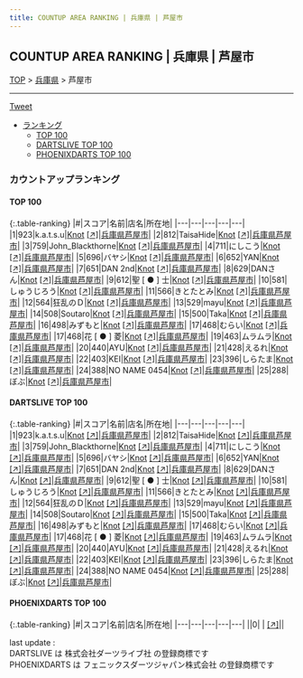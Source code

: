 ```yaml
---
title: COUNTUP AREA RANKING | 兵庫県 | 芦屋市
---
```

## COUNTUP AREA RANKING | 兵庫県 | 芦屋市

[TOP](/darts/rank/) > [兵庫県](/darts/rank/兵庫県/) > 芦屋市

___

<a href="https://twitter.com/share?ref_src=twsrc%5Etfw" data-text="COUNTUP AREA RANKING | 兵庫県芦屋市" class="twitter-share-button" data-hashtags="DARTSLIVE,PHOENIXDARTS,darts,ダーツ" data-show-count="false">Tweet</a>

* [ランキング](#カウントアップランキング)
    * [TOP 100](#top-100)
    * [DARTSLIVE TOP 100](#dartslive-top-100)
    * [PHOENIXDARTS TOP 100](#phoenixdarts-top-100)

### カウントアップランキング

#### TOP 100



{:.table-ranking}
|#|スコア|名前|店名|所在地|
|---|---|---|---|---|
|1|923|<span class="rank-name-dl">k.a.t.s.u</span>|<a href="/darts/rank/shops/152529aa9ce888430d9b047a20a7ba1e.html">Knot</a> <a href="https://search.dartslive.com/jp/shop/152529aa9ce888430d9b047a20a7ba1e">[↗]</a>|<a href="/darts/rank/兵庫県/芦屋市">兵庫県芦屋市</a>|
|2|812|<span class="rank-name-dl">TaisaHide</span>|<a href="/darts/rank/shops/152529aa9ce888430d9b047a20a7ba1e.html">Knot</a> <a href="https://search.dartslive.com/jp/shop/152529aa9ce888430d9b047a20a7ba1e">[↗]</a>|<a href="/darts/rank/兵庫県/芦屋市">兵庫県芦屋市</a>|
|3|759|<span class="rank-name-dl">John_Blackthorne</span>|<a href="/darts/rank/shops/152529aa9ce888430d9b047a20a7ba1e.html">Knot</a> <a href="https://search.dartslive.com/jp/shop/152529aa9ce888430d9b047a20a7ba1e">[↗]</a>|<a href="/darts/rank/兵庫県/芦屋市">兵庫県芦屋市</a>|
|4|711|<span class="rank-name-dl">にしこう</span>|<a href="/darts/rank/shops/152529aa9ce888430d9b047a20a7ba1e.html">Knot</a> <a href="https://search.dartslive.com/jp/shop/152529aa9ce888430d9b047a20a7ba1e">[↗]</a>|<a href="/darts/rank/兵庫県/芦屋市">兵庫県芦屋市</a>|
|5|696|<span class="rank-name-dl">バヤシ</span>|<a href="/darts/rank/shops/152529aa9ce888430d9b047a20a7ba1e.html">Knot</a> <a href="https://search.dartslive.com/jp/shop/152529aa9ce888430d9b047a20a7ba1e">[↗]</a>|<a href="/darts/rank/兵庫県/芦屋市">兵庫県芦屋市</a>|
|6|652|<span class="rank-name-dl">YAN</span>|<a href="/darts/rank/shops/152529aa9ce888430d9b047a20a7ba1e.html">Knot</a> <a href="https://search.dartslive.com/jp/shop/152529aa9ce888430d9b047a20a7ba1e">[↗]</a>|<a href="/darts/rank/兵庫県/芦屋市">兵庫県芦屋市</a>|
|7|651|<span class="rank-name-dl">DAN 2nd</span>|<a href="/darts/rank/shops/152529aa9ce888430d9b047a20a7ba1e.html">Knot</a> <a href="https://search.dartslive.com/jp/shop/152529aa9ce888430d9b047a20a7ba1e">[↗]</a>|<a href="/darts/rank/兵庫県/芦屋市">兵庫県芦屋市</a>|
|8|629|<span class="rank-name-dl">DANさん</span>|<a href="/darts/rank/shops/152529aa9ce888430d9b047a20a7ba1e.html">Knot</a> <a href="https://search.dartslive.com/jp/shop/152529aa9ce888430d9b047a20a7ba1e">[↗]</a>|<a href="/darts/rank/兵庫県/芦屋市">兵庫県芦屋市</a>|
|9|612|<span class="rank-name-dl">聖 [ ● ] 士</span>|<a href="/darts/rank/shops/152529aa9ce888430d9b047a20a7ba1e.html">Knot</a> <a href="https://search.dartslive.com/jp/shop/152529aa9ce888430d9b047a20a7ba1e">[↗]</a>|<a href="/darts/rank/兵庫県/芦屋市">兵庫県芦屋市</a>|
|10|581|<span class="rank-name-dl">しゅうじろう</span>|<a href="/darts/rank/shops/152529aa9ce888430d9b047a20a7ba1e.html">Knot</a> <a href="https://search.dartslive.com/jp/shop/152529aa9ce888430d9b047a20a7ba1e">[↗]</a>|<a href="/darts/rank/兵庫県/芦屋市">兵庫県芦屋市</a>|
|11|566|<span class="rank-name-dl">きとたとみ</span>|<a href="/darts/rank/shops/152529aa9ce888430d9b047a20a7ba1e.html">Knot</a> <a href="https://search.dartslive.com/jp/shop/152529aa9ce888430d9b047a20a7ba1e">[↗]</a>|<a href="/darts/rank/兵庫県/芦屋市">兵庫県芦屋市</a>|
|12|564|<span class="rank-name-dl">狂乱のＤ</span>|<a href="/darts/rank/shops/152529aa9ce888430d9b047a20a7ba1e.html">Knot</a> <a href="https://search.dartslive.com/jp/shop/152529aa9ce888430d9b047a20a7ba1e">[↗]</a>|<a href="/darts/rank/兵庫県/芦屋市">兵庫県芦屋市</a>|
|13|529|<span class="rank-name-dl">mayu</span>|<a href="/darts/rank/shops/152529aa9ce888430d9b047a20a7ba1e.html">Knot</a> <a href="https://search.dartslive.com/jp/shop/152529aa9ce888430d9b047a20a7ba1e">[↗]</a>|<a href="/darts/rank/兵庫県/芦屋市">兵庫県芦屋市</a>|
|14|508|<span class="rank-name-dl">Soutaro</span>|<a href="/darts/rank/shops/152529aa9ce888430d9b047a20a7ba1e.html">Knot</a> <a href="https://search.dartslive.com/jp/shop/152529aa9ce888430d9b047a20a7ba1e">[↗]</a>|<a href="/darts/rank/兵庫県/芦屋市">兵庫県芦屋市</a>|
|15|500|<span class="rank-name-dl">Taka</span>|<a href="/darts/rank/shops/152529aa9ce888430d9b047a20a7ba1e.html">Knot</a> <a href="https://search.dartslive.com/jp/shop/152529aa9ce888430d9b047a20a7ba1e">[↗]</a>|<a href="/darts/rank/兵庫県/芦屋市">兵庫県芦屋市</a>|
|16|498|<span class="rank-name-dl">みずもと</span>|<a href="/darts/rank/shops/152529aa9ce888430d9b047a20a7ba1e.html">Knot</a> <a href="https://search.dartslive.com/jp/shop/152529aa9ce888430d9b047a20a7ba1e">[↗]</a>|<a href="/darts/rank/兵庫県/芦屋市">兵庫県芦屋市</a>|
|17|468|<span class="rank-name-dl">むらい</span>|<a href="/darts/rank/shops/152529aa9ce888430d9b047a20a7ba1e.html">Knot</a> <a href="https://search.dartslive.com/jp/shop/152529aa9ce888430d9b047a20a7ba1e">[↗]</a>|<a href="/darts/rank/兵庫県/芦屋市">兵庫県芦屋市</a>|
|17|468|<span class="rank-name-dl">花 [ ● ] 菱</span>|<a href="/darts/rank/shops/152529aa9ce888430d9b047a20a7ba1e.html">Knot</a> <a href="https://search.dartslive.com/jp/shop/152529aa9ce888430d9b047a20a7ba1e">[↗]</a>|<a href="/darts/rank/兵庫県/芦屋市">兵庫県芦屋市</a>|
|19|463|<span class="rank-name-dl">ムラムラ</span>|<a href="/darts/rank/shops/152529aa9ce888430d9b047a20a7ba1e.html">Knot</a> <a href="https://search.dartslive.com/jp/shop/152529aa9ce888430d9b047a20a7ba1e">[↗]</a>|<a href="/darts/rank/兵庫県/芦屋市">兵庫県芦屋市</a>|
|20|440|<span class="rank-name-dl">AYU</span>|<a href="/darts/rank/shops/152529aa9ce888430d9b047a20a7ba1e.html">Knot</a> <a href="https://search.dartslive.com/jp/shop/152529aa9ce888430d9b047a20a7ba1e">[↗]</a>|<a href="/darts/rank/兵庫県/芦屋市">兵庫県芦屋市</a>|
|21|428|<span class="rank-name-dl">えるれ</span>|<a href="/darts/rank/shops/152529aa9ce888430d9b047a20a7ba1e.html">Knot</a> <a href="https://search.dartslive.com/jp/shop/152529aa9ce888430d9b047a20a7ba1e">[↗]</a>|<a href="/darts/rank/兵庫県/芦屋市">兵庫県芦屋市</a>|
|22|403|<span class="rank-name-dl">KEI</span>|<a href="/darts/rank/shops/152529aa9ce888430d9b047a20a7ba1e.html">Knot</a> <a href="https://search.dartslive.com/jp/shop/152529aa9ce888430d9b047a20a7ba1e">[↗]</a>|<a href="/darts/rank/兵庫県/芦屋市">兵庫県芦屋市</a>|
|23|396|<span class="rank-name-dl">しらたま</span>|<a href="/darts/rank/shops/152529aa9ce888430d9b047a20a7ba1e.html">Knot</a> <a href="https://search.dartslive.com/jp/shop/152529aa9ce888430d9b047a20a7ba1e">[↗]</a>|<a href="/darts/rank/兵庫県/芦屋市">兵庫県芦屋市</a>|
|24|388|<span class="rank-name-dl">NO NAME 0454</span>|<a href="/darts/rank/shops/152529aa9ce888430d9b047a20a7ba1e.html">Knot</a> <a href="https://search.dartslive.com/jp/shop/152529aa9ce888430d9b047a20a7ba1e">[↗]</a>|<a href="/darts/rank/兵庫県/芦屋市">兵庫県芦屋市</a>|
|25|288|<span class="rank-name-dl">ぼぶ</span>|<a href="/darts/rank/shops/152529aa9ce888430d9b047a20a7ba1e.html">Knot</a> <a href="https://search.dartslive.com/jp/shop/152529aa9ce888430d9b047a20a7ba1e">[↗]</a>|<a href="/darts/rank/兵庫県/芦屋市">兵庫県芦屋市</a>|


#### DARTSLIVE TOP 100



{:.table-ranking}
|#|スコア|名前|店名|所在地|
|---|---|---|---|---|
|1|923|<span class="rank-name-dl">k.a.t.s.u</span>|<a href="/darts/rank/shops/152529aa9ce888430d9b047a20a7ba1e.html">Knot</a> <a href="https://search.dartslive.com/jp/shop/152529aa9ce888430d9b047a20a7ba1e">[↗]</a>|<a href="/darts/rank/兵庫県/芦屋市">兵庫県芦屋市</a>|
|2|812|<span class="rank-name-dl">TaisaHide</span>|<a href="/darts/rank/shops/152529aa9ce888430d9b047a20a7ba1e.html">Knot</a> <a href="https://search.dartslive.com/jp/shop/152529aa9ce888430d9b047a20a7ba1e">[↗]</a>|<a href="/darts/rank/兵庫県/芦屋市">兵庫県芦屋市</a>|
|3|759|<span class="rank-name-dl">John_Blackthorne</span>|<a href="/darts/rank/shops/152529aa9ce888430d9b047a20a7ba1e.html">Knot</a> <a href="https://search.dartslive.com/jp/shop/152529aa9ce888430d9b047a20a7ba1e">[↗]</a>|<a href="/darts/rank/兵庫県/芦屋市">兵庫県芦屋市</a>|
|4|711|<span class="rank-name-dl">にしこう</span>|<a href="/darts/rank/shops/152529aa9ce888430d9b047a20a7ba1e.html">Knot</a> <a href="https://search.dartslive.com/jp/shop/152529aa9ce888430d9b047a20a7ba1e">[↗]</a>|<a href="/darts/rank/兵庫県/芦屋市">兵庫県芦屋市</a>|
|5|696|<span class="rank-name-dl">バヤシ</span>|<a href="/darts/rank/shops/152529aa9ce888430d9b047a20a7ba1e.html">Knot</a> <a href="https://search.dartslive.com/jp/shop/152529aa9ce888430d9b047a20a7ba1e">[↗]</a>|<a href="/darts/rank/兵庫県/芦屋市">兵庫県芦屋市</a>|
|6|652|<span class="rank-name-dl">YAN</span>|<a href="/darts/rank/shops/152529aa9ce888430d9b047a20a7ba1e.html">Knot</a> <a href="https://search.dartslive.com/jp/shop/152529aa9ce888430d9b047a20a7ba1e">[↗]</a>|<a href="/darts/rank/兵庫県/芦屋市">兵庫県芦屋市</a>|
|7|651|<span class="rank-name-dl">DAN 2nd</span>|<a href="/darts/rank/shops/152529aa9ce888430d9b047a20a7ba1e.html">Knot</a> <a href="https://search.dartslive.com/jp/shop/152529aa9ce888430d9b047a20a7ba1e">[↗]</a>|<a href="/darts/rank/兵庫県/芦屋市">兵庫県芦屋市</a>|
|8|629|<span class="rank-name-dl">DANさん</span>|<a href="/darts/rank/shops/152529aa9ce888430d9b047a20a7ba1e.html">Knot</a> <a href="https://search.dartslive.com/jp/shop/152529aa9ce888430d9b047a20a7ba1e">[↗]</a>|<a href="/darts/rank/兵庫県/芦屋市">兵庫県芦屋市</a>|
|9|612|<span class="rank-name-dl">聖 [ ● ] 士</span>|<a href="/darts/rank/shops/152529aa9ce888430d9b047a20a7ba1e.html">Knot</a> <a href="https://search.dartslive.com/jp/shop/152529aa9ce888430d9b047a20a7ba1e">[↗]</a>|<a href="/darts/rank/兵庫県/芦屋市">兵庫県芦屋市</a>|
|10|581|<span class="rank-name-dl">しゅうじろう</span>|<a href="/darts/rank/shops/152529aa9ce888430d9b047a20a7ba1e.html">Knot</a> <a href="https://search.dartslive.com/jp/shop/152529aa9ce888430d9b047a20a7ba1e">[↗]</a>|<a href="/darts/rank/兵庫県/芦屋市">兵庫県芦屋市</a>|
|11|566|<span class="rank-name-dl">きとたとみ</span>|<a href="/darts/rank/shops/152529aa9ce888430d9b047a20a7ba1e.html">Knot</a> <a href="https://search.dartslive.com/jp/shop/152529aa9ce888430d9b047a20a7ba1e">[↗]</a>|<a href="/darts/rank/兵庫県/芦屋市">兵庫県芦屋市</a>|
|12|564|<span class="rank-name-dl">狂乱のＤ</span>|<a href="/darts/rank/shops/152529aa9ce888430d9b047a20a7ba1e.html">Knot</a> <a href="https://search.dartslive.com/jp/shop/152529aa9ce888430d9b047a20a7ba1e">[↗]</a>|<a href="/darts/rank/兵庫県/芦屋市">兵庫県芦屋市</a>|
|13|529|<span class="rank-name-dl">mayu</span>|<a href="/darts/rank/shops/152529aa9ce888430d9b047a20a7ba1e.html">Knot</a> <a href="https://search.dartslive.com/jp/shop/152529aa9ce888430d9b047a20a7ba1e">[↗]</a>|<a href="/darts/rank/兵庫県/芦屋市">兵庫県芦屋市</a>|
|14|508|<span class="rank-name-dl">Soutaro</span>|<a href="/darts/rank/shops/152529aa9ce888430d9b047a20a7ba1e.html">Knot</a> <a href="https://search.dartslive.com/jp/shop/152529aa9ce888430d9b047a20a7ba1e">[↗]</a>|<a href="/darts/rank/兵庫県/芦屋市">兵庫県芦屋市</a>|
|15|500|<span class="rank-name-dl">Taka</span>|<a href="/darts/rank/shops/152529aa9ce888430d9b047a20a7ba1e.html">Knot</a> <a href="https://search.dartslive.com/jp/shop/152529aa9ce888430d9b047a20a7ba1e">[↗]</a>|<a href="/darts/rank/兵庫県/芦屋市">兵庫県芦屋市</a>|
|16|498|<span class="rank-name-dl">みずもと</span>|<a href="/darts/rank/shops/152529aa9ce888430d9b047a20a7ba1e.html">Knot</a> <a href="https://search.dartslive.com/jp/shop/152529aa9ce888430d9b047a20a7ba1e">[↗]</a>|<a href="/darts/rank/兵庫県/芦屋市">兵庫県芦屋市</a>|
|17|468|<span class="rank-name-dl">むらい</span>|<a href="/darts/rank/shops/152529aa9ce888430d9b047a20a7ba1e.html">Knot</a> <a href="https://search.dartslive.com/jp/shop/152529aa9ce888430d9b047a20a7ba1e">[↗]</a>|<a href="/darts/rank/兵庫県/芦屋市">兵庫県芦屋市</a>|
|17|468|<span class="rank-name-dl">花 [ ● ] 菱</span>|<a href="/darts/rank/shops/152529aa9ce888430d9b047a20a7ba1e.html">Knot</a> <a href="https://search.dartslive.com/jp/shop/152529aa9ce888430d9b047a20a7ba1e">[↗]</a>|<a href="/darts/rank/兵庫県/芦屋市">兵庫県芦屋市</a>|
|19|463|<span class="rank-name-dl">ムラムラ</span>|<a href="/darts/rank/shops/152529aa9ce888430d9b047a20a7ba1e.html">Knot</a> <a href="https://search.dartslive.com/jp/shop/152529aa9ce888430d9b047a20a7ba1e">[↗]</a>|<a href="/darts/rank/兵庫県/芦屋市">兵庫県芦屋市</a>|
|20|440|<span class="rank-name-dl">AYU</span>|<a href="/darts/rank/shops/152529aa9ce888430d9b047a20a7ba1e.html">Knot</a> <a href="https://search.dartslive.com/jp/shop/152529aa9ce888430d9b047a20a7ba1e">[↗]</a>|<a href="/darts/rank/兵庫県/芦屋市">兵庫県芦屋市</a>|
|21|428|<span class="rank-name-dl">えるれ</span>|<a href="/darts/rank/shops/152529aa9ce888430d9b047a20a7ba1e.html">Knot</a> <a href="https://search.dartslive.com/jp/shop/152529aa9ce888430d9b047a20a7ba1e">[↗]</a>|<a href="/darts/rank/兵庫県/芦屋市">兵庫県芦屋市</a>|
|22|403|<span class="rank-name-dl">KEI</span>|<a href="/darts/rank/shops/152529aa9ce888430d9b047a20a7ba1e.html">Knot</a> <a href="https://search.dartslive.com/jp/shop/152529aa9ce888430d9b047a20a7ba1e">[↗]</a>|<a href="/darts/rank/兵庫県/芦屋市">兵庫県芦屋市</a>|
|23|396|<span class="rank-name-dl">しらたま</span>|<a href="/darts/rank/shops/152529aa9ce888430d9b047a20a7ba1e.html">Knot</a> <a href="https://search.dartslive.com/jp/shop/152529aa9ce888430d9b047a20a7ba1e">[↗]</a>|<a href="/darts/rank/兵庫県/芦屋市">兵庫県芦屋市</a>|
|24|388|<span class="rank-name-dl">NO NAME 0454</span>|<a href="/darts/rank/shops/152529aa9ce888430d9b047a20a7ba1e.html">Knot</a> <a href="https://search.dartslive.com/jp/shop/152529aa9ce888430d9b047a20a7ba1e">[↗]</a>|<a href="/darts/rank/兵庫県/芦屋市">兵庫県芦屋市</a>|
|25|288|<span class="rank-name-dl">ぼぶ</span>|<a href="/darts/rank/shops/152529aa9ce888430d9b047a20a7ba1e.html">Knot</a> <a href="https://search.dartslive.com/jp/shop/152529aa9ce888430d9b047a20a7ba1e">[↗]</a>|<a href="/darts/rank/兵庫県/芦屋市">兵庫県芦屋市</a>|


#### PHOENIXDARTS TOP 100



{:.table-ranking}
|#|スコア|名前|店名|所在地|
|---|---|---|---|---|
||0|<span class="rank-name-dl"> </span>|<a href="/darts/rank/shops/.html"></a> <a href="">[↗]</a>|<a href="/darts/rank//"></a>|


<div class="footer border-top border-gray-light mt-5 pt-3 text-right text-gray">
    last update : <span style="font-weight: italic" id="foot_last_modified"></span><br />
    DARTSLIVE は 株式会社ダーツライブ社 の登録商標です<br />
    PHOENIXDARTS は フェニックスダーツジャパン株式会社 の登録商標です<br />
</div>

<script src="https://cdnjs.cloudflare.com/ajax/libs/jquery.tablesorter/2.31.3/js/jquery.tablesorter.min.js" integrity="sha512-qzgd5cYSZcosqpzpn7zF2ZId8f/8CHmFKZ8j7mU4OUXTNRd5g+ZHBPsgKEwoqxCtdQvExE5LprwwPAgoicguNg==" crossorigin="anonymous" referrerpolicy="no-referrer"></script>
<link rel="stylesheet" href="https://cdnjs.cloudflare.com/ajax/libs/jquery.tablesorter/2.31.3/css/theme.default.min.css" integrity="sha512-wghhOJkjQX0Lh3NSWvNKeZ0ZpNn+SPVXX1Qyc9OCaogADktxrBiBdKGDoqVUOyhStvMBmJQ8ZdMHiR3wuEq8+w==" crossorigin="anonymous" referrerpolicy="no-referrer" />
<script>
$(function() {
    $(".table-ranking").tablesorter({sortList:[[0, 0]]});
    $("#foot_last_modified").text(formatDate(new Date(document.lastModified), 'yyyy-MM-dd HH:mm:ss'));
});
</script>

<script async src="https://platform.twitter.com/widgets.js" charset="utf-8"></script>